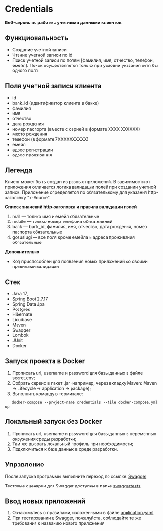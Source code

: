 
# Сredentials 

**Веб-сервис по работе с учетными данными клиентов**

## Функциональность

- Создание учетной записи
- Чтение учетной записи по id
- Поиск учетной записи по полям [фамилия, имя, отчество, телефон, емейл]. Поиск осуществляется только при условии
  указания хотя бы одного поля

## Поля учетной записи клиента

- id
- bank_id (идентификатор клиента в банке)
- фамилия
- имя
- отчество
- дата рождения
- номер паспорта (вместе с серией в формате ХХХХ ХХХХХХ)
- место рождения
- телефон (в формате 7ХХХХХХХХХХ)
- емейл
- адрес регистрации
- адрес проживания

## Легенда

Клиент может быть создан из разных приложений. В зависимости от приложения отличается логика валидации полей при
создании учетной записи. Приложение определяется по обязательному для указания http-заголовку "x-Source".

**Список значений http-заголовка и правила валидации полей**

1. mail — только имя и емейл обязательные
2. mobile — только номер телефона обязательный
3. bank — bank_id, фамилия, имя, отчество, дата рождения, номер паспорта обязательные
4. gosuslugi — все поля кроме емейла и адреса проживания обязательные


**Дополнительно**

- Код приспособлен для появления новых приложений со своими правилами валидации

## Стек

- Java 17, 
- Spring Boot 2.7.17
- Spring Data Jpa
- Postgres 
- Hibernate
- Liquibase
- Maven
- Swagger
- Lombok
- JUnit
- Docker

## Запуск проекта в Docker

1. Прописать url, username и password для базы данных в файле secret.env;
2. Собрать сервис в пакет .jar (например, через вкладку Maven: Maven -> Lifecycle -> application -> package);
3. Выполнить команду в терминале:
```shell
   docker-compose --project-name credentials --file docker-compose.yml up
```

## Локальный запуск без Docker

1. Прописать url, username и password для базы данных в переменных окружения среды разработки;
2. Там же выбрать локальный профиль при необходимости;
3. Подключиться к базе данных в среде разработки.

## Управление

После запуска программы выполните переход по ссылке: [Swagger](http://localhost:8081/swagger-ui/index.html#/)

Тестовые сценарии для Swagger доступны в папке [swaggertests](src/main/resources/swaggertests) 

## Ввод новых приложений

1. Ознакомьтесь с правилами, изложенными в файле [application.yaml](src/main/resources/application.yaml)
2. При тестировании в Swagger, пожалуйста, соблюдайте те же требования к названию нового приложения